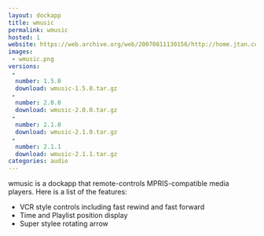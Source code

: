 ```yaml
---
layout: dockapp
title: wmusic
permalink: wmusic
hosted: 1
website: https://web.archive.org/web/20070811130156/http://home.jtan.com:80/~john/wmusic/
images:
 - wmusic.png
versions:
 -
  number: 1.5.0
  download: wmusic-1.5.0.tar.gz
 -
  number: 2.0.0
  download: wmusic-2.0.0.tar.gz
 -
  number: 2.1.0
  download: wmusic-2.1.0.tar.gz
 -
  number: 2.1.1
  download: wmusic-2.1.1.tar.gz
categories: audio
---
```

wmusic is a dockapp that remote-controls MPRIS-compatible media players. Here
is a list of the features:

- VCR style controls including fast rewind and fast forward
- Time and Playlist position display
- Super stylee rotating arrow

